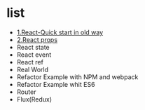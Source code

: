# list

- [1.React-Quick start in old way](https://github.com/tyr-liu/blog/blob/master/react-step-by-step/1.React-Quick%20start%20in%20old%20way.md)
- [2.React props](https://github.com/tyr-liu/blog/blob/master/react-step-by-step/2.React%20Properties.md)
- React state
- React event
- React ref
- Real World
- Refactor Example with NPM and webpack
- Refactor Example whit ES6
- Router
- Flux(Redux)

